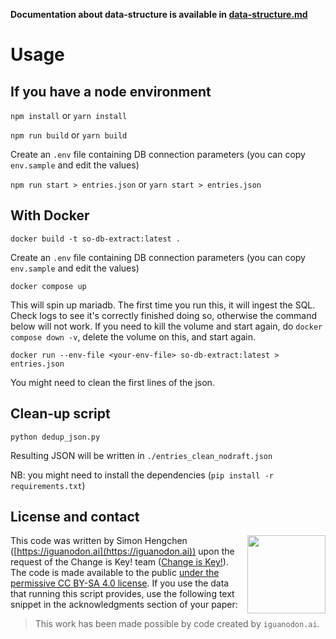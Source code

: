 **Documentation about data-structure is available in [data-structure.md](data-structure.md)**

# Usage

## If you have a node environment

`npm install` or `yarn install`

`npm run build` or `yarn build`

Create an `.env` file containing DB connection parameters (you can copy `env.sample` and edit the values)

`npm run start > entries.json` or `yarn start > entries.json`

## With Docker

`docker build -t so-db-extract:latest .`

Create an `.env` file containing DB connection parameters (you can copy `env.sample` and edit the values)

`docker compose up`

This will spin up mariadb. The first time you run this, it will ingest the SQL. Check logs to see it's correctly finished doing so, otherwise the command below will not work. If you need to kill the volume and start again, do `docker compose down -v`, delete the volume on this, and start again. 

`docker run --env-file <your-env-file> so-db-extract:latest > entries.json`

You might need to clean the first lines of the json.

## Clean-up script

`python dedup_json.py`

Resulting JSON will be written in `./entries_clean_nodraft.json`

NB: you might need to install the dependencies (`pip install -r requirements.txt`)


## License and contact

<a href="https://iguanodon.ai"><img src="./img/iguanodon.ai.png" width="125" height="125" align="right" /></a>

This code was written by Simon Hengchen ([https://iguanodon.ai](https://iguanodon.ai)) upon the request of the Change is Key! team ([Change is Key!](https://changeiskey.org/)). The code is made available to the public [under the permissive CC BY-SA 4.0 license](http://creativecommons.org/licenses/by-sa/4.0/). If you use the data that running this script provides, use the following text snippet in the acknowledgments section of your paper:
> This work has been made possible by code created by `iguanodon.ai`.